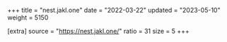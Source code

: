 +++
title = "nest.jakl.one"
date = "2022-03-22"
updated = "2023-05-10"
weight = 5150

[extra]
source = "https://nest.jakl.one/"
ratio = 31
size = 5
+++
